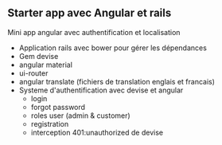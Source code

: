 ## Starter app avec Angular et rails

Mini app angular avec authentification et localisation

- Application rails avec bower pour gérer les dépendances
- Gem devise
- angular material
- ui-router
- angular translate (fichiers de translation englais et francais)
- Systeme d'authentification avec devise et angular
    - login
    - forgot password
    - roles user (admin & customer)
    - registration
    - interception 401:unauthorized de devise


